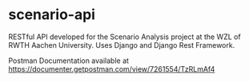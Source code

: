 # scenario-api
RESTful API developed for the Scenario Analysis project at the WZL of RWTH Aachen University. Uses Django and Django Rest Framework.

Postman Documentation available at https://documenter.getpostman.com/view/7261554/TzRLmAf4

